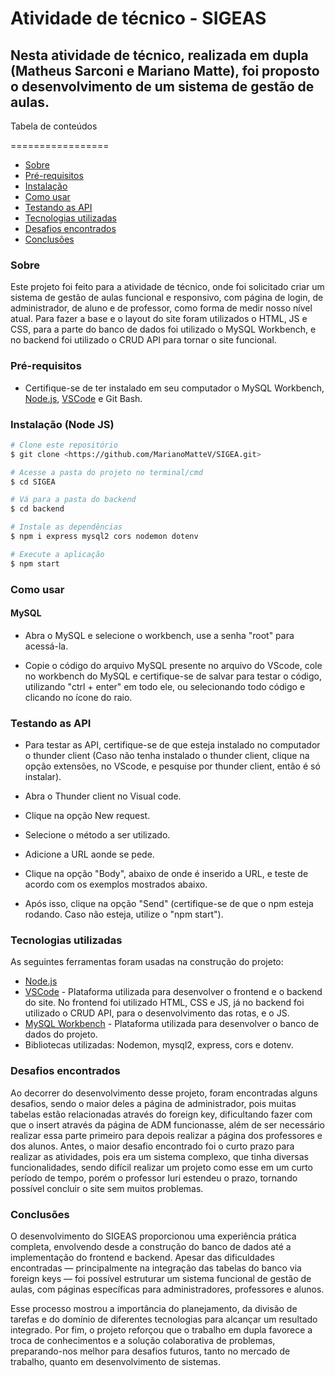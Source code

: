 # Atividade de técnico - SIGEAS
## Nesta atividade de técnico, realizada em dupla (Matheus Sarconi e Mariano Matte), foi proposto o desenvolvimento de um sistema de gestão de aulas.

Tabela de conteúdos

=================

<!--ts-->
   * [Sobre](#sobre)
   * [Pré-requisitos](#pre-requisitos)
   * [Instalação](#instalacao)
   * [Como usar](#como-usar)
   * [Testando as API](#testando-api)
   * [Tecnologias utilizadas](#tecnologias)
   * [Desafios encontrados](#desafios-encontrados)
   * [Conclusões](#conclusoes)
<!--te-->


### Sobre

Este projeto foi feito para a atividade de técnico, onde foi solicitado criar um sistema de gestão de aulas funcional e responsivo, com página de login, de administrador, de aluno e de professor, como forma de medir nosso nível atual. Para fazer a base e o layout do site foram utilizados o HTML, JS e CSS, para a parte do banco de dados foi utilizado o MySQL Workbench, e no backend foi utilizado o CRUD API para tornar o site funcional.


### Pré-requisitos

- Certifique-se de ter instalado em seu computador o MySQL Workbench, [Node.js](https://nodejs.org/en/), [VSCode](https://code.visualstudio.com/) e Git Bash.

### Instalação (Node JS)

```bash
# Clone este repositório
$ git clone <https://github.com/MarianoMatteV/SIGEA.git>

# Acesse a pasta do projeto no terminal/cmd
$ cd SIGEA

# Vá para a pasta do backend
$ cd backend

# Instale as dependências
$ npm i express mysql2 cors nodemon dotenv

# Execute a aplicação
$ npm start


```

### Como usar

#### MySQL
- Abra o MySQL e selecione o workbench, use a senha "root" para acessá-la.

- Copie o código do arquivo MySQL presente no arquivo do VScode, cole no workbench do MySQL e certifique-se de salvar para testar o código, utilizando "ctrl + enter" em todo ele, ou selecionando todo código e clicando no ícone do raio.

### Testando as API

- Para testar as API, certifique-se de que esteja instalado no computador o thunder client (Caso não tenha instalado o thunder client, clique na opção extensões, no VScode, e pesquise por thunder client, então é só instalar).

- Abra o Thunder client no Visual code.

- Clique na opção New request.

- Selecione o método a ser utilizado.

- Adicione a URL aonde se pede.

- Clique na opção "Body", abaixo de onde é inserido a URL, e teste de acordo com os exemplos mostrados abaixo.

- Após isso, clique na opção "Send" (certifique-se de que o npm esteja rodando. Caso não esteja, utilize o "npm start").


### Tecnologias utilizadas

As seguintes ferramentas foram usadas na construção do projeto:

- [Node.js](https://nodejs.org/en/)
- [VSCode](https://code.visualstudio.com/) - Plataforma utilizada para desenvolver o frontend e o backend do site. No frontend foi utilizado HTML, CSS e JS, já no backend foi utilizado o CRUD API, para o desenvolvimento das rotas, e o JS.
- [MySQL Workbench](https://https://www.mysql.com/) - Plataforma utilizada para desenvolver o banco de dados do projeto.
- Bibliotecas utilizadas: Nodemon, mysql2, express, cors e dotenv.


### Desafios encontrados

Ao decorrer do desenvolvimento desse projeto, foram encontradas alguns desafios, sendo o maior deles a página de administrador, pois muitas tabelas estão relacionadas através do foreign key, dificultando fazer com que o insert através da página de ADM funcionasse, além de ser necessário realizar essa parte primeiro para depois realizar a página dos professores e dos alunos. Antes, o maior desafio encontrado foi o curto prazo para realizar as atividades, pois era um sistema complexo, que tinha diversas funcionalidades, sendo difícil realizar um projeto como esse em um curto período de tempo, porém o professor Iuri estendeu o prazo, tornando possível concluir o site sem muitos problemas.


### Conclusões

O desenvolvimento do SIGEAS proporcionou uma experiência prática completa, envolvendo desde a construção do banco de dados até a implementação do frontend e backend. Apesar das dificuldades encontradas — principalmente na integração das tabelas do banco via foreign keys — foi possível estruturar um sistema funcional de gestão de aulas, com páginas específicas para administradores, professores e alunos.

Esse processo mostrou a importância do planejamento, da divisão de tarefas e do domínio de diferentes tecnologias para alcançar um resultado integrado. Por fim, o projeto reforçou que o trabalho em dupla favorece a troca de conhecimentos e a solução colaborativa de problemas, preparando-nos melhor para desafios futuros, tanto no mercado de trabalho, quanto em desenvolvimento de sistemas.
